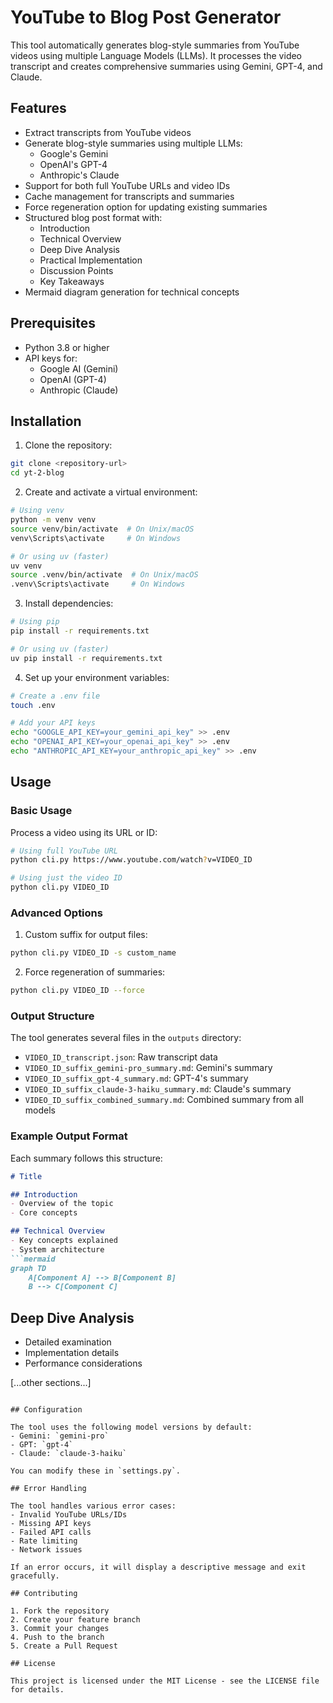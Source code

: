 # YouTube to Blog Post Generator

This tool automatically generates blog-style summaries from YouTube videos using multiple Language Models (LLMs). It processes the video transcript and creates comprehensive summaries using Gemini, GPT-4, and Claude.

## Features

- Extract transcripts from YouTube videos
- Generate blog-style summaries using multiple LLMs:
  - Google's Gemini
  - OpenAI's GPT-4
  - Anthropic's Claude
- Support for both full YouTube URLs and video IDs
- Cache management for transcripts and summaries
- Force regeneration option for updating existing summaries
- Structured blog post format with:
  - Introduction
  - Technical Overview
  - Deep Dive Analysis
  - Practical Implementation
  - Discussion Points
  - Key Takeaways
- Mermaid diagram generation for technical concepts

## Prerequisites

- Python 3.8 or higher
- API keys for:
  - Google AI (Gemini)
  - OpenAI (GPT-4)
  - Anthropic (Claude)

## Installation

1. Clone the repository:
```bash
git clone <repository-url>
cd yt-2-blog
```

2. Create and activate a virtual environment:
```bash
# Using venv
python -m venv venv
source venv/bin/activate  # On Unix/macOS
venv\Scripts\activate     # On Windows

# Or using uv (faster)
uv venv
source .venv/bin/activate  # On Unix/macOS
.venv\Scripts\activate     # On Windows
```

3. Install dependencies:
```bash
# Using pip
pip install -r requirements.txt

# Or using uv (faster)
uv pip install -r requirements.txt
```

4. Set up your environment variables:
```bash
# Create a .env file
touch .env

# Add your API keys
echo "GOOGLE_API_KEY=your_gemini_api_key" >> .env
echo "OPENAI_API_KEY=your_openai_api_key" >> .env
echo "ANTHROPIC_API_KEY=your_anthropic_api_key" >> .env
```

## Usage

### Basic Usage

Process a video using its URL or ID:
```bash
# Using full YouTube URL
python cli.py https://www.youtube.com/watch?v=VIDEO_ID

# Using just the video ID
python cli.py VIDEO_ID
```

### Advanced Options

1. Custom suffix for output files:
```bash
python cli.py VIDEO_ID -s custom_name
```

2. Force regeneration of summaries:
```bash
python cli.py VIDEO_ID --force
```

### Output Structure

The tool generates several files in the `outputs` directory:
- `VIDEO_ID_transcript.json`: Raw transcript data
- `VIDEO_ID_suffix_gemini-pro_summary.md`: Gemini's summary
- `VIDEO_ID_suffix_gpt-4_summary.md`: GPT-4's summary
- `VIDEO_ID_suffix_claude-3-haiku_summary.md`: Claude's summary
- `VIDEO_ID_suffix_combined_summary.md`: Combined summary from all models

### Example Output Format

Each summary follows this structure:
```markdown
# Title

## Introduction
- Overview of the topic
- Core concepts

## Technical Overview
- Key concepts explained
- System architecture
```mermaid
graph TD
    A[Component A] --> B[Component B]
    B --> C[Component C]
```

## Deep Dive Analysis
- Detailed examination
- Implementation details
- Performance considerations

[...other sections...]
```

## Configuration

The tool uses the following model versions by default:
- Gemini: `gemini-pro`
- GPT: `gpt-4`
- Claude: `claude-3-haiku`

You can modify these in `settings.py`.

## Error Handling

The tool handles various error cases:
- Invalid YouTube URLs/IDs
- Missing API keys
- Failed API calls
- Rate limiting
- Network issues

If an error occurs, it will display a descriptive message and exit gracefully.

## Contributing

1. Fork the repository
2. Create your feature branch
3. Commit your changes
4. Push to the branch
5. Create a Pull Request

## License

This project is licensed under the MIT License - see the LICENSE file for details.

